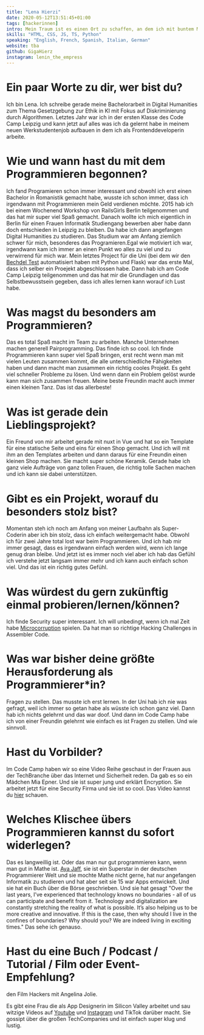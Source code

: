 ```yaml
---
title: "Lena Hierzi"
date: 2020-05-12T13:51:45+01:00
tags: [hackerinnen]
intro: Mein Traum ist es einen Ort zu schaffen, an dem ich mit buntem Make-up,passenden Nägel und Trainingsanzug sein werde, Cocktails mixend während ich Lieder der großartigsten Frauen der letzten 50 Jahre spiele und Tag und Nacht code. Mit meinen Freundinnen. Und italienischem Essen. 
skills: "HTML, CSS, JS, TS, Python"
speaking: "English, French, Spanish, Italian, German"
website: tba
github: GigaHierz
instagram: lenin_the_empress
---
```


# Ein paar Worte zu dir, wer bist du?

Ich bin Lena. Ich schreibe gerade meine Bachelorarbeit in Digital Humanities zum Thema Gesetzgebung zur Ethik in KI mit Fokus auf Diskriminierung durch Algorithmen. Letztes Jahr war ich in der ersten Klasse des Code Camp Leipzig und kann jetzt auf alles was ich da gelernt habe in meinem neuen Werkstudentenjob aufbauen in dem ich als Frontenddeveloperin arbeite.

# Wie und wann hast du mit dem Programmieren begonnen?

Ich fand Programieren schon immer interessant und obwohl ich erst einen Bachelor in Romanistik gemacht habe, wusste ich schon immer, dass ich irgendwann mit Programmieren mein Geld verdienen möchte. 2015 hab ich bei einem Wochenend Workshop von RailsGirls Berlin teilgenommen und das hat mir super viel Spaß gemacht. Danach wollte ich mich eigentlich in Berlin für einen Frauen Informatik Studiengang bewerben aber habe dann doch entschieden in Leipzig zu bleiben. Da habe ich dann angefangen Digital Humanities zu studieren. Das Studium war am Anfang ziemlich schwer für mich, besonderes das Programieren.Egal wie motiviert ich war, irgendwann kam ich immer an einen Punkt wo alles zu viel und zu verwirrend für mich war. Mein letztes Project für die Uni (bei dem wir den [Bechdel Test](https://en.wikipedia.org/wiki/Bechdel_test)  automatisiert haben mit Python und Flask) war das erste Mal, dass ich selber ein Proejekt abgeschlossen habe. Dann hab ich am Code Camp Leipzig teilgenommen und das hat mir die Grundlagen und das Selbstbewusstsein gegeben, dass ich alles lernen kann worauf ich Lust habe. 

# Was magst du besonders am Programmieren?

Das es total Spaß macht im Team zu arbeiten. Manche Unternehmen machen generell Pairprogramming. Das finde ich so cool. Ich finde Programmieren kann super viel Spaß bringen, erst recht wenn man mit vielen Leuten zusammen kommt, die alle unterschiedliche Fähigkeiten haben und dann macht man zusammen ein richtig cooles Projekt. Es geht viel schneller Probleme zu lösen. Und wenn dann ein Problem gelöst wurde kann man sich zusammen freuen. Meine beste Freundin macht auch immer einen kleinen Tanz. Das ist das allerbeste!

# Was ist gerade dein Lieblingsprojekt?

Ein Freund von mir arbeitet gerade mit nuxt in Vue und hat so ein Template für eine statische Seite und eins für einen Shop gemacht. Und ich will mit ihm an den Templates arbeiten und dann daraus für eine Freundin einen kleinen Shop machen. Sie macht super schöne Keramik. Gerade habe ich ganz viele Aufträge von ganz tollen Frauen, die richtig tolle Sachen machen und ich kann sie dabei unterstützen. 

# Gibt es ein Projekt, worauf du besonders stolz bist?

Momentan steh ich noch am Anfang von meiner Laufbahn als Super-Coderin aber ich bin stolz, dass ich einfach weitergemacht habe. Obwohl ich für zwei Jahre total lost war beim Programmieren. Und ich hab mir immer gesagt, dass es irgendwann einfach werden wird, wenn ich lange genug dran bleibe. Und jetzt ist es immer noch viel aber ich hab das Gefühl ich verstehe jetzt langsam immer mehr und ich kann auch einfach schon viel. Und das ist ein richtig gutes Gefühl.

# Was würdest du gern zukünftig einmal probieren/lernen/können?

Ich finde Security super interessant. Ich will unbedingt, wenn ich mal Zeit habe [Microcorruption](https://microcorruption.com/about) spielen. Da hat man so richtige Hacking Challenges in Assembler Code.

# Was war bisher deine größte Herausforderung als Programmierer\*in?

Fragen zu stellen. Das musste ich erst lernen. In der Uni hab ich nie was gefragt, weil ich immer so getan habe als wüsste ich schon ganz viel. Dann hab ich nichts gelehrnt und das war doof. Und dann im Code Camp habe ich von einer Freundin gelehrnt wie einfach es ist Fragen zu stellen. Und wie sinnvoll.

# Hast du Vorbilder?

Im Code Camp haben wir so eine Video Reihe geschaut in der Frauen aus der TechBranche über das Internet und Sicherheit reden. Da gab es so ein Mädchen Mia Epner. Und sie ist super jung und erklärt Encryption. Sie arbeitet jetzt für eine Security Firma und sie ist so cool. Das Video kannst du [hier](https://www.youtube.com/watch?v=ZghMPWGXexs) schauen. 

# Welches Klischee übers Programmieren kannst du sofort widerlegen?

Das es langweillig ist. Oder das man nur gut programmieren kann, wenn man gut in Mathe ist. [Aya Jaff](https://www.instagram.com/ayawashingherhands/), sie ist ein Superstar in der deutschen Programmierer Welt und sie mochte Mathe nicht gerne, hat nur angefangen Informatik zu studieren und hat aber seit sie 15 war Apps entwickelt. Und sie hat ein Buch über die Börse geschrieben. Und sie hat gesagt "Over the last years, I’ve experienced that technology knows no boundaries - all of us can participate and benefit from it. Technology and digitalization are constantly stretching the reality of what is possible. It’s also helping us to be more creative and innovative. If this is the case, then why should I live in the confines of boundaries? Why should you? We are indeed living in exciting times." Das sehe ich genauso.

# Hast du eine Buch / Podcast / Tutorial / Film oder Event-Empfehlung?

den Film Hackers mit Angelina Jolie. 

Es gibt eine Frau die als App Designerin im Silicon Valley arbeitet und sau witzige Videos auf [Youtube](https://www.youtube.com/c/designalily) und [Instagram](https://www.instagram.com/designalily/) und TikTok darüber macht. Sie gossipt über die großen TechCompanies und ist einfach super klug und lustig. 
